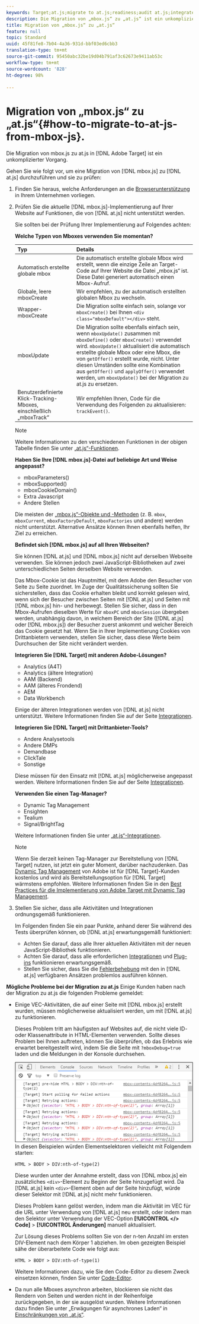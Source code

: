 ```yaml
---
keywords: Target;at.js;migrate to at.js;readiness;audit at.js;integrate at.js
description: Die Migration von „mbox.js“ zu „at.js“ ist ein unkomplizierter Vorgang.
title: Migration von „mbox.js“ zu „at.js“
feature: null
topic: Standard
uuid: 45f81fe8-7b04-4a36-931d-bbf03ed6cbb3
translation-type: tm+mt
source-git-commit: 95450abc32be19d04b791af3c62673e9411ab53c
workflow-type: tm+mt
source-wordcount: '828'
ht-degree: 98%

---
```



# Migration von „mbox.js“ zu „at.js“{#how-to-migrate-to-at-js-from-mbox-js}.

Die Migration von mbox.js zu at.js in [!DNL Adobe Target] ist ein unkomplizierter Vorgang.

Gehen Sie wie folgt vor, um eine Migration von [!DNL mbox.js] zu [!DNL at.js] durchzuführen und sie zu prüfen:

1. Finden Sie heraus, welche Anforderungen an die [Browserunterstützung](/help/c-implementing-target/c-considerations-before-you-implement-target/supported-browsers.md#reference_01B4BF99E7D545A7998773202A2F6100) in Ihrem Unternehmen vorliegen.
1. Prüfen Sie die aktuelle [!DNL mbox.js]-Implementierung auf Ihrer Website auf Funktionen, die von [!DNL at.js] nicht unterstützt werden.

   Sie sollten bei der Prüfung Ihrer Implementierung auf Folgendes achten:

   **Welche Typen von Mboxes verwenden Sie momentan?**

   | Typ | Details |
   |--- |--- |
   | Automatisch erstellte globale mbox | Die automatisch erstellte globale Mbox wird erstellt, wenn die einzige Zeile an Target-Code auf Ihrer Website die Datei „mbox.js“ ist. Diese Datei generiert automatisch einen Mbox-Aufruf. |
   | Globale, leere mboxCreate | Wir empfehlen, zu der automatisch erstellten globalen Mbox zu wechseln. |
   | Wrapper-mboxCreate | Die Migration sollte einfach sein, solange vor `mboxCreate()` bei Ihnen `<div class="mboxDefault"></div>` steht. |
   | mboxUpdate | Die Migration sollte ebenfalls einfach sein, wenn  `mboxUpdate()` zusammen mit `mboxDefine()` oder `mboxCreate()` verwendet wird. `mboxUpdate()` aktualisiert die automatisch erstellte globale Mbox oder eine Mbox, die von `getOffer()` erstellt wurde, nicht. Unter diesen Umständen sollte eine Kombination aus `getOffer()` und `applyOffer()` verwendet werden, um `mboxUpdate()` bei der Migration zu at.js zu ersetzen. |
   | Benutzerdefinierte Klick-Tracking-Mboxes, einschließlich „mboxTrack“ | Wir empfehlen Ihnen, Code für die Verwendung des Folgenden zu aktualisieren:  `trackEvent()`. |

   >[!NOTE]
   >
   >Weitere Informationen zu den verschiedenen Funktionen in der obigen Tabelle finden Sie unter [„at.js“-Funktionen](/help/c-implementing-target/c-implementing-target-for-client-side-web/cmp-atjs-functions.md).

   **Haben Sie Ihre [!DNL mbox.js]-Datei auf beliebige Art und Weise angepasst?**

   * mboxParameters()
   * mboxSupported()
   * mboxCookieDomain()
   * Extra Javascript
   * Andere Stellen

   Die meisten der [„mbox.js“-Objekte und -Methoden](/help/c-target/c-visitor-profile/variables-profiles-parameters-methods.md#section_8C78059D15D9452F95636A5640188537) (z. B. `mbox`, `mboxCurrent`, `mboxFactoryDefault`, `mboxFactories` und andere) werden nicht unterstützt. Alternative Ansätze können Ihnen ebenfalls helfen, Ihr Ziel zu erreichen.

   **Befindet sich [!DNL mbox.js] auf all Ihren Webseiten?**

   Sie können [!DNL at.js] und [!DNL mbox.js] nicht auf derselben Webseite verwenden. Sie können jedoch zwei JavaScript-Bibliotheken auf zwei unterschiedlichen Seiten derselben Website verwenden.

   Das Mbox-Cookie ist das Hauptmittel, mit dem Adobe den Besucher von Seite zu Seite zuordnet. Im Zuge der Qualitätssicherung sollten Sie sicherstellen, dass das Cookie erhalten bleibt und korrekt gelesen wird, wenn sich der Besucher zwischen Seiten mit [!DNL at.js] und Seiten mit [!DNL mbox.js] hin- und herbewegt. Stellen Sie sicher, dass in den Mbox-Aufrufen dieselben Werte für `mboxPC` und `mboxSession` übergeben werden, unabhängig davon, in welchem Bereich der Site ([!DNL at.js] oder [!DNL mbox.js]) der Besucher zuerst ankommt und welcher Bereich das Cookie gesetzt hat. Wenn Sie in Ihrer Implementierung Cookies von Drittanbietern verwenden, stellen Sie sicher, dass diese Werte beim Durchsuchen der Site nicht verändert werden.

   **Integrieren Sie [!DNL Target] mit anderen Adobe-Lösungen?**

   * Analytics (A4T)
   * Analytics (ältere Integration)
   * AAM (Backend)
   * AAM (älteres Frondend)
   * AEM
   * Data Workbench

   Einige der älteren Integrationen werden von [!DNL at.js] nicht unterstützt. Weitere Informationen finden Sie auf der Seite [Integrationen](/help/c-implementing-target/c-implementing-target-for-client-side-web/c-how-atjs-works/target-atjs-integrations.md#concept_C100BC4F073C4B57A608B309D0157B39).

   **Integrieren Sie [!DNL Target] mit Drittanbieter-Tools?**

   * Andere Analysetools
   * Andere DMPs
   * Demandbase
   * ClickTale
   * Sonstige

   Diese müssen für den Einsatz mit [!DNL at.js] möglicherweise angepasst werden. Weitere Informationen finden Sie auf der Seite [Integrationen](/help/c-implementing-target/c-implementing-target-for-client-side-web/c-how-atjs-works/target-atjs-integrations.md#concept_C100BC4F073C4B57A608B309D0157B39).

   **Verwenden Sie einen Tag-Manager?**

   * Dynamic Tag Management
   * Ensighten
   * Tealium
   * Signal/BrightTag

   Weitere Informationen finden Sie unter [„at.js“-Integrationen](/help/c-implementing-target/c-implementing-target-for-client-side-web/c-how-atjs-works/target-atjs-integrations.md#concept_C100BC4F073C4B57A608B309D0157B39).

   >[!NOTE]
   >
   >Wenn Sie derzeit keinen Tag-Manager zur Bereitstellung von [!DNL Target] nutzen, ist jetzt ein guter Moment, darüber nachzudenken. Das [Dynamic Tag Management](https://dtm.adobe.com) von Adobe ist für [!DNL Target]-Kunden kostenlos und wird als Bereitstellungsoption für [!DNL Target] wärmstens empfohlen. Weitere Informationen finden Sie in den [Best Practices für die Implementierung von Adobe Target mit Dynamic Tag Management](https://docs.adobe.com/content/help/en/dtm/implementing/overview.html).

1. Stellen Sie sicher, dass alle Aktivitäten und Integrationen ordnungsgemäß funktionieren.

   Im Folgenden finden Sie ein paar Punkte, anhand derer Sie während des Tests überprüfen können, ob [!DNL at.js] erwartungsgemäß funktioniert:

   * Achten Sie darauf, dass alle Ihrer aktuellen Aktivitäten mit der neuen JavaScript-Bibliothek funktionieren.
   * Achten Sie darauf, dass alle erforderlichen  [Integrationen](/help/c-implementing-target/c-implementing-target-for-client-side-web/c-how-atjs-works/target-atjs-integrations.md#concept_C100BC4F073C4B57A608B309D0157B39) und [Plug-ins](/help/c-implementing-target/c-implementing-target-for-client-side-web/t-mbox-download/c-target-atjs-implementation/target-atjs-plugins.md#concept_F5D4C0A4DACF41409CC42FDD93B13FAF) funktionieren erwartungsgemäß.
   * Stellen Sie sicher, dass Sie die [Fehlerbehebung](/help/c-implementing-target/c-implementing-target-for-client-side-web/c-target-debugging-atjs/target-debugging-atjs.md#concept_CAE591DA8C404C22917584ECD4F7494F) mit den in [!DNL at.js] verfügbaren Ansätzen problemlos ausführen können.

**Mögliche Probleme bei der Migration zu at.js** Einige Kunden haben nach der Migration zu at.js die folgenden Probleme gemeldet:

* Einige VEC-Aktivitäten, die auf einer Seite mit [!DNL mbox.js] erstellt wurden, müssen möglicherweise aktualisiert werden, um mit [!DNL at.js] zu funktionieren.

   Dieses Problem tritt am häufigsten auf Websites auf, die nicht viele ID- oder Klassenattribute in HTML-Elementen verwenden. Sollte dieses Problem bei Ihnen auftreten, können Sie überprüfen, ob das Erlebnis wie erwartet bereitgestellt wird, indem Sie die Seite mit `?mboxDebug=true` laden und die Meldungen in der Konsole durchsehen.

   ![](assets/mboxdebug.png)In diesen Beispielen würden Elementselektoren vielleicht mit Folgendem starten:

   ```
   HTML > BODY > DIV:nth-of-type(2)
   ```

   Diese wurden unter der Annahme erstellt, dass von [!DNL mbox.js] ein zusätzliches `<div>`-Element zu Beginn der Seite hinzugefügt wird. Da [!DNL at.js] kein `<div>`-Element oben auf der Seite hinzufügt, würde dieser Selektor mit [!DNL at.js] nicht mehr funktionieren.

   Dieses Problem kann gelöst werden, indem man die Aktivität im VEC für die URL unter Verwendung von [!DNL at.js] neu erstellt, oder indem man den Selektor unter Verwendung der VEC-Option **[!UICONTROL &lt;/> Code]** > **[!UICONTROL Änderungen]** manuell aktualisiert.

   Zur Lösung dieses Problems sollten Sie von der n-ten Anzahl im ersten DIV-Element nach dem Körper 1 abziehen. Im oben gezeigten Beispiel sähe der überarbeitete Code wie folgt aus:

   ```
   HTML > BODY > DIV:nth-of-type(1)
   ```

   Weitere Informationen dazu, wie Sie den Code-Editor zu diesem Zweck einsetzen können, finden Sie unter  [Code-Editor](/help/c-experiences/c-visual-experience-composer/c-vec-code-editor/vec-code-editor.md#concept_B3A6E9EE3A60406DB640E205EA1745B5).

* Da nun alle Mboxes asynchron arbeiten, blockieren sie nicht das Rendern von Seiten und werden nicht in der Reihenfolge zurückgegeben, in der sie ausgelöst wurden. Weitere Informationen dazu finden Sie unter „Erwägungen für asynchrones Laden“ in  [Einschränkungen von „at.js“](/help/c-implementing-target/c-implementing-target-for-client-side-web/t-mbox-download/c-target-atjs-implementation/target-atjs-limitations.md#concept_FA99E4D6EC274552BF45E01AFB76CCAE).
